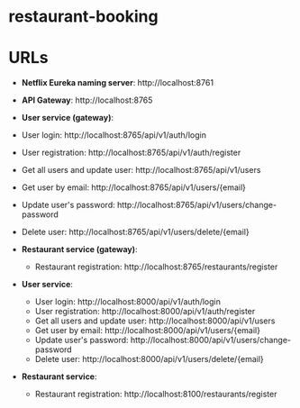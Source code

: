# restaurant-booking

# URLs

- **Netflix Eureka naming server**: http://localhost:8761
- **API Gateway**: http://localhost:8765
- **User service (gateway)**:
- User login: http://localhost:8765/api/v1/auth/login
- User registration: http://localhost:8765/api/v1/auth/register
- Get all users and update user: http://localhost:8765/api/v1/users
- Get user by email: http://localhost:8765/api/v1/users/{email}
- Update user's password: http://localhost:8765/api/v1/users/change-password
- Delete user: http://localhost:8765/api/v1/users/delete/{email}
- **Restaurant service (gateway)**:
  - Restaurant registration: http://localhost:8765/restaurants/register

- **User service**:
  - User login: http://localhost:8000/api/v1/auth/login
  - User registration: http://localhost:8000/api/v1/auth/register
  - Get all users and update user: http://localhost:8000/api/v1/users
  - Get user by email: http://localhost:8000/api/v1/users/{email}
  - Update user's password: http://localhost:8000/api/v1/users/change-password
  - Delete user: http://localhost:8000/api/v1/users/delete/{email}
- **Restaurant service**:
  - Restaurant registration: http://localhost:8100/restaurants/register